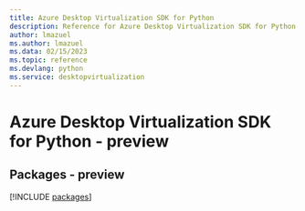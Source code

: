 ```yaml
---
title: Azure Desktop Virtualization SDK for Python
description: Reference for Azure Desktop Virtualization SDK for Python
author: lmazuel
ms.author: lmazuel
ms.data: 02/15/2023
ms.topic: reference
ms.devlang: python
ms.service: desktopvirtualization
---
```

# Azure Desktop Virtualization SDK for Python - preview
## Packages - preview
[!INCLUDE [packages](desktop-virtualization-index.md)]